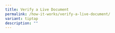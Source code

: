 ```yaml
---
title: Verify a Live Document
permalink: /how-it-works/verify-a-live-document/
variant: tiptap
description: ""
---
```

